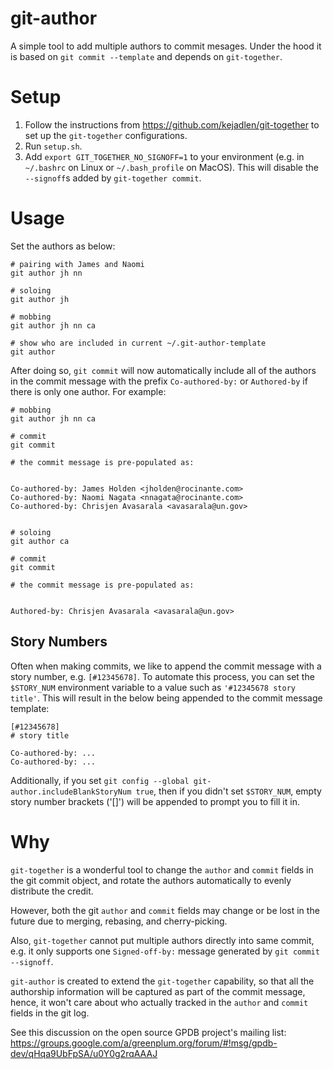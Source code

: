 # git-author
A simple tool to add multiple authors to commit mesages. Under the hood it is
based on `git commit --template` and depends on `git-together`.

# Setup
1. Follow the instructions from https://github.com/kejadlen/git-together to set
   up the `git-together` configurations.
2. Run `setup.sh`.
3. Add `export GIT_TOGETHER_NO_SIGNOFF=1` to your environment (e.g. in
   `~/.bashrc` on Linux or `~/.bash_profile` on MacOS). This will disable the
   `--signoff`s added by `git-together commit`.

# Usage
Set the authors as below:

```
# pairing with James and Naomi
git author jh nn

# soloing
git author jh

# mobbing
git author jh nn ca

# show who are included in current ~/.git-author-template
git author
```

After doing so, `git commit` will now automatically include all of the authors
in the commit message with the prefix `Co-authored-by:` or `Authored-by` if
there is only one author. For example:

```
# mobbing
git author jh nn ca

# commit
git commit

# the commit message is pre-populated as:


Co-authored-by: James Holden <jholden@rocinante.com>
Co-authored-by: Naomi Nagata <nnagata@rocinante.com>
Co-authored-by: Chrisjen Avasarala <avasarala@un.gov>


# soloing
git author ca

# commit
git commit

# the commit message is pre-populated as:


Authored-by: Chrisjen Avasarala <avasarala@un.gov>
```

## Story Numbers
Often when making commits, we like to append the commit message with a story
number, e.g. `[#12345678]`. To automate this process, you can set the
`$STORY_NUM` environment variable to a value such as `'#12345678 story title'`.
This will result in the below being appended to the commit message template:

```
[#12345678]
# story title

Co-authored-by: ...
Co-authored-by: ...
```

Additionally, if you set `git config --global git-author.includeBlankStoryNum true`,
then if you didn't set `$STORY_NUM`, empty story number brackets ('[]') will be
appended to prompt you to fill it in.

# Why
`git-together` is a wonderful tool to change the `author` and `commit` fields
in the git commit object, and rotate the authors automatically to evenly
distribute the credit.

However, both the git `author` and `commit` fields may change or be lost in the
future due to merging, rebasing, and cherry-picking.

Also, `git-together` cannot put multiple authors directly into same commit,
e.g. it only supports one `Signed-off-by:` message generated by `git commit
--signoff`.

`git-author` is created to extend the `git-together` capability, so that all
the authorship information will be captured as part of the commit message,
hence, it won't care about who actually tracked in the `author` and `commit`
fields in the git log. 

See this discussion on the open source GPDB project's mailing list:
https://groups.google.com/a/greenplum.org/forum/#!msg/gpdb-dev/qHqa9UbFpSA/u0Y0g2rqAAAJ
